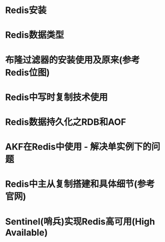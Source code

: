 # Redis安装

# Redis数据类型

# 布隆过滤器的安装使用及原来(参考Redis位图)

# Redis中写时复制技术使用

# Redis数据持久化之RDB和AOF

# AKF在Redis中使用 - 解决单实例下的问题

# Redis中主从复制搭建和具体细节(参考官网)

# Sentinel(哨兵)实现Redis高可用(High Available)